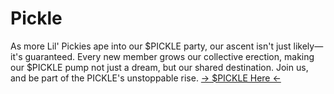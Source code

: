 # Pickle

As more Lil' Pickies ape into our $PICKLE party, our ascent isn't just likely—it's guaranteed. Every new member grows our collective erection, making our $PICKLE pump not just a dream, but our shared destination. Join us, and be part of the PICKLE's unstoppable rise. [-> $PICKLE Here <-](https://picklerocket.github.io/)
